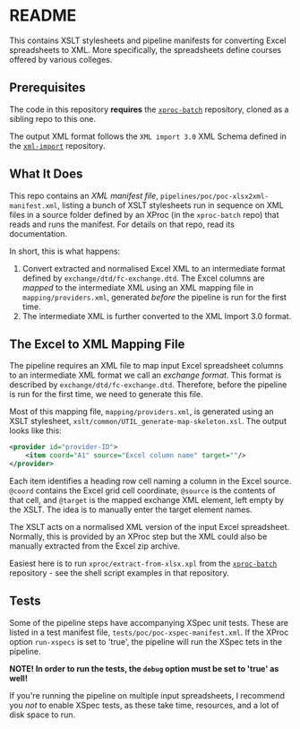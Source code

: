 # README

This contains XSLT stylesheets and pipeline manifests for converting Excel spreadsheets to XML. More specifically, the spreadsheets define courses offered by various colleges.


## Prerequisites

The code in this repository **requires** the [`xproc-batch`](https://github.com/sgmlguru/xproc-batch) repository, cloned as a sibling repo to this one.

The output XML format follows the `XML import 3.0` XML Schema defined in the [`xml-import`](https://github.com/emgdev/xml-import) repository.


## What It Does

This repo contains an *XML manifest file*, `pipelines/poc/poc-xlsx2xml-manifest.xml`, listing a bunch of XSLT stylesheets run in sequence on XML files in a source folder defined by an XProc (in the `xproc-batch` repo) that reads and runs the manifest. For details on that repo, read its documentation.

In short, this is what happens:

1. Convert extracted and normalised Excel XML to an intermediate format defined by `exchange/dtd/fc-exchange.dtd`. The Excel columns are *mapped* to the intermediate XML using an XML mapping file in `mapping/providers.xml`, generated *before* the pipeline is run for the first time.
2. The intermediate XML is further converted to the XML Import 3.0 format.


## The Excel to XML Mapping File

The pipeline requires an XML file to map input Excel spreadsheet columns to an intermediate XML format we call an *exchange format*. This format is described by `exchange/dtd/fc-exchange.dtd`. Therefore, before the pipeline is run for the first time, we need to generate this file.

Most of this mapping file, `mapping/providers.xml`, is generated using an XSLT stylesheet, `xslt/common/UTIL_generate-map-skeleton.xsl`. The output looks like this:

```XML
<provider id="provider-ID">
    <item coord="A1" source="Excel column name" target=""/>
</provider>
```

Each item identifies a heading row cell naming a column in the Excel source. `@coord` contains the Excel grid cell coordinate, `@source` is the contents of that cell, and `@target` is the mapped exchange XML element, left empty by the XSLT. The idea is to manually enter the target element names.

The XSLT acts on a normalised XML version of the input Excel spreadsheet. Normally, this is provided by an XProc step but the XML could also be manually extracted from the Excel zip archive.

Easiest here is to run `xproc/extract-from-xlsx.xpl` from the [`xproc-batch`](https://github.com/sgmlguru/xproc-batch) repository - see the shell script examples in that repository.


## Tests

Some of the pipeline steps have accompanying XSpec unit tests. These are listed in a test manifest file, `tests/poc/poc-xspec-manifest.xml`. If the XProc option `run-xspecs` is set to 'true', the pipeline will run the XSpec tets in the pipeline.

**NOTE! In order to run the tests, the `debug` option must be set to 'true' as well!**

If you're running the pipeline on multiple input spreadsheets, I recommend you *not* to enable XSpec tests, as these take time, resources, and a lot of disk space to run.
